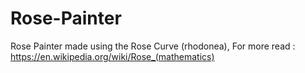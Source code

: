 # Rose-Painter
Rose Painter made using the Rose Curve (rhodonea), For more read : https://en.wikipedia.org/wiki/Rose_(mathematics)
